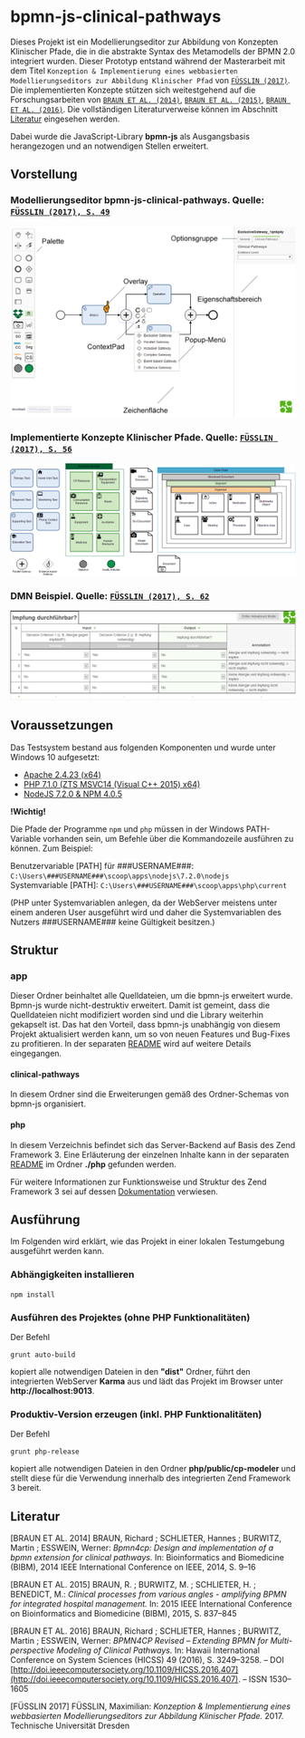 # bpmn-js-clinical-pathways
Dieses Projekt ist ein Modellierungseditor zur Abbildung von Konzepten Klinischer Pfade, die in die abstrakte Syntax des Metamodells der BPMN 2.0 integriert wurden.
Dieser Prototyp entstand während der Masterarbeit mit dem Titel `Konzeption & Implementierung eines webbasierten Modellierungseditors zur Abbildung Klinischer Pfad` von [`FÜSSLIN (2017)`](#literatur).
Die implementierten Konzepte stützen sich weitestgehend auf die Forschungsarbeiten von [`BRAUN ET AL. (2014)`](#literatur), [`BRAUN ET AL. (2015)`](#literatur), [`BRAUN ET AL. (2016)`](#literatur). 
Die vollständigen Literaturverweise können im Abschnitt [Literatur](#literatur) eingesehen werden.

Dabei wurde die JavaScript-Library **bpmn-js** als Ausgangsbasis herangezogen und an notwendigen Stellen erweitert.

## Vorstellung

### Modellierungseditor bpmn-js-clinical-pathways. Quelle: [`FÜSSLIN (2017), S. 49`](#literatur)
![Modellierungseditor bpmn-js-clinical-pathways](docs/bpmnjsUeberblick.png "Modellierungseditor bpmn-js-clinical-pathways")

### Implementierte Konzepte Klinischer Pfade. Quelle: [`FÜSSLIN (2017), S. 56`](#literatur)
![Implementierte Konzepte Klinischer Pfade](docs/implementedElements.png "Implementierte Konzepte Klinischer Pfade")

### DMN Beispiel. Quelle: [`FÜSSLIN (2017), S. 62`](#literatur)
![DMN Beispiel](docs/dmn.png "DMN Beispiel")


## Voraussetzungen
Das Testsystem bestand aus folgenden Komponenten und wurde unter Windows 10 aufgesetzt:
* [Apache 2.4.23 (x64)](https://httpd.apache.org/)
* [PHP 7.1.0 (ZTS MSVC14 (Visual C++ 2015) x64)](http://php.net/)
* [NodeJS 7.2.0 & NPM 4.0.5](https://nodejs.org/)

**!Wichtig!**

Die Pfade der Programme `npm` und `php` müssen in der Windows PATH-Variable vorhanden sein, um Befehle über die Kommandozeile ausführen zu können.
Zum Beispiel:

Benutzervariable [PATH] für ###USERNAME###:
`C:\Users\###USERNAME###\scoop\apps\nodejs\7.2.0\nodejs`
 <br>
 Systemvariable [PATH]:
`C:\Users\###USERNAME###\scoop\apps\php\current`

(PHP unter Systemvariablen anlegen, da der WebServer meistens unter einem anderen User ausgeführt wird und daher die Systemvariablen des Nutzers ###USERNAME### keine Gültigkeit besitzen.)

## Struktur
### app
Dieser Ordner beinhaltet alle Quelldateien, um die bpmn-js erweitert wurde. Bpmn-js wurde nicht-destruktiv erweitert. Damit ist gemeint, dass die Quelldateien nicht modifiziert worden sind und die Library weiterhin gekapselt ist.
Das hat den Vorteil, dass bpmn-js unabhängig von diesem Projekt aktualisiert werden kann, um so von neuen Features und Bug-Fixes zu profitieren.
In der separaten [README](app) wird auf weitere Details eingegangen.

#### clinical-pathways
In diesem Ordner sind die Erweiterungen gemäß des Ordner-Schemas von bpmn-js organisiert.

#### php
In diesem Verzeichnis befindet sich das Server-Backend auf Basis des Zend Framework 3. 
Eine Erläuterung der einzelnen Inhalte kann in der separaten [README](php) im Ordner **./php** gefunden werden.

Für weitere Informationen zur Funktionsweise und Struktur des Zend Framework 3 sei auf dessen [Dokumentation](https://framework.zend.com/learn) verwiesen.

## Ausführung
Im Folgenden wird erklärt, wie das Projekt in einer lokalen Testumgebung ausgeführt werden kann.

### Abhängigkeiten installieren
 ```
 npm install
 ```
### Ausführen des Projektes (ohne PHP Funktionalitäten)
 Der Befehl
 ```
 grunt auto-build
 ```
 kopiert alle notwendigen Dateien in den **"dist"** Ordner, führt den integrierten WebServer **Karma** aus und lädt das Projekt im Browser
 unter **http://localhost:9013**.
 
 ### Produktiv-Version erzeugen (inkl. PHP Funktionalitäten)
 Der Befehl
 ```
 grunt php-release
 ```
 kopiert alle notwendigen Dateien in den Ordner **php/public/cp-modeler** und stellt diese für die Verwendung innerhalb des integrierten Zend Framework 3 bereit.
 
## Literatur
[BRAUN ET AL. 2014] BRAUN, Richard ; SCHLIETER, Hannes ; BURWITZ, Martin ; ESSWEIN,
Werner: _Bpmn4cp: Design and implementation of a bpmn extension for clinical pathways._
In: Bioinformatics and Biomedicine (BIBM), 2014 IEEE International Conference on IEEE,
2014, S. 9–16

[BRAUN ET AL. 2015] BRAUN, R. ; BURWITZ, M. ; SCHLIETER, H. ; BENEDICT, M.: _Clinical
processes from various angles - amplifying BPMN for integrated hospital management._ In:
2015 IEEE International Conference on Bioinformatics and Biomedicine (BIBM), 2015, S.
837–845

[BRAUN ET AL. 2016] BRAUN, Richard ; SCHLIETER, Hannes ; BURWITZ, Martin ; ESSWEIN,
Werner: _BPMN4CP Revised – Extending BPMN for Multi-perspective Modeling of Clinical
Pathways._ In: Hawaii International Conference on System Sciences (HICSS) 49 (2016), S.
3249–3258. – DOI [http://doi.ieeecomputersociety.org/10.1109/HICSS.2016.407](http://doi.ieeecomputersociety.org/10.1109/HICSS.2016.407). – ISSN 1530–1605

[FÜSSLIN 2017] FÜSSLIN, Maximilian: _Konzeption & Implementierung eines webbasierten Modellierungseditors zur Abbildung Klinischer Pfade._ 2017. Technische Universität Dresden